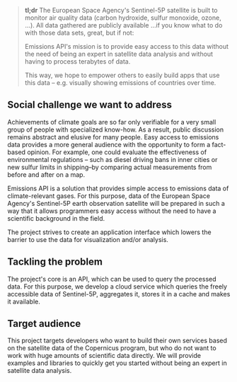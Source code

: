 > **tl;dr** The European Space Agency's Sentinel-5P satellite is built to
> monitor air quality data (carbon hydroxide, sulfur monoxide, ozone, …). All data
> gathered are publicly available …if you know what to do with those data sets,
> great, but if not:
>
> Emissions API's mission is to provide easy access to this data without the
> need of being an expert in satellite data analysis and without having to
> process terabytes of data.
>
> This way, we hope to empower others to easily build apps that use this data –
> e.g. visually showing emissions of countries over time.


Social challenge we want to address
-----------------------------------

Achievements of climate goals are so far only verifiable for a very small group
of people with specialized know-how. As a result, public discussion remains
abstract and elusive for many people. Easy access to emissions data provides a
more general audience with the opportunity to form a fact-based opinion. For example,
one could evaluate the effectiveness of environmental regulations – such as
diesel driving bans in inner cities or new sulfur limits in shipping–by
comparing actual measurements from before and after on a map.

Emissions API is a solution that provides simple access to emissions data of
climate-relevant gases. For this purpose, data of the European Space Agency's
Sentinel-5P earth observation satellite will be prepared in such a way that it
allows programmers easy access without the need to have a scientific background
in the field.

The project strives to create an application interface which lowers the barrier
to use the data for visualization and/or analysis.


Tackling the problem
--------------------

The project's core is an API, which can be used to query the processed data.
For this purpose, we develop a cloud service which queries the freely
accessible data of Sentinel-5P, aggregates it, stores it in a cache and makes
it available.


Target audience
---------------

This project targets developers who want to build their own services based on
the satellite data of the Copernicus program, but who do not want to work with
huge amounts of scientific data directly. We will provide examples and
libraries to quickly get you started without being an expert in satellite data
analysis.
